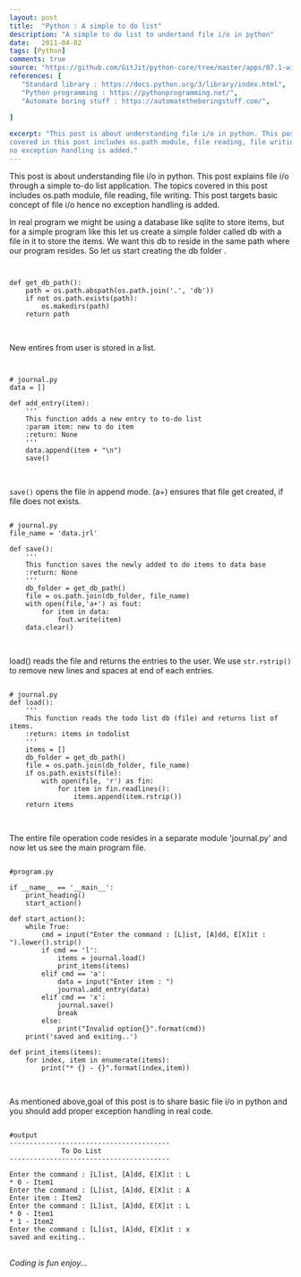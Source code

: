 ```yaml
---
layout: post
title:  "Python : A simple to do list"
description: "A simple to do list to undertand file i/o in python"
date:   2011-04-02
tags: [Python]
comments: true
source: "https://github.com/GitJit/python-core/tree/master/apps/07.1-wizard_battle"
references: [
   "Standard library : https://docs.python.org/3/library/index.html",
   "Python programming : https://pythonprogramming.net/",
   "Automate boring stuff : https://automatetheboringstuff.com/",
   
]

excerpt: "This post is about understanding file i/o in python. This post explains file i/o through a simple to-do list application. The topics
covered in this post includes os.path module, file reading, file writing. This post targets basic concept of file i/o hence
no exception handling is added."
---
```

This post is about understanding file i/o in python. This post explains file i/o through a simple to-do list application. The topics
covered in this post includes os.path module, file reading, file writing. This post targets basic concept of file i/o hence
no exception handling is added.

In real program we might be using a database like sqlite to store items, but for a simple program like this let us create a 
simple folder called db with a file in it to store the items. We want this db to reside in the same path where our program
resides. So let us start creating the db folder . 

<pre class='line-numbers'>
<code class='language-python'>

def get_db_path():
    path = os.path.abspath(os.path.join('.', 'db'))
    if not os.path.exists(path):
        os.makedirs(path)
    return path

</code>
</pre>

New entires from user is stored in a list.

<pre class='line-numbers'>
<code class='language-python'>

# journal.py
data = []

def add_entry(item):
    '''
    This function adds a new entry to to-do list
    :param item: new to do item
    :return: None
    '''
    data.append(item + "\n")
    save()

</code>
</pre>

`save()` opens the file in append mode. (a+) ensures that file get created,
if file does not exists.   

<pre class='line-numbers'>
<code class='language-python'>
# journal.py
file_name = 'data.jrl'

def save():
    '''
    This function saves the newly added to do items to data base
    :return: None
    '''
    db_folder = get_db_path()
    file = os.path.join(db_folder, file_name)
    with open(file,'a+') as fout:
        for item in data:
            fout.write(item)
    data.clear()

</code>
</pre>

load() reads the file and returns the entries to the user. We use `str.rstrip()` to
remove new lines and spaces at end of each entries.

<pre class='line-numbers'>
<code class='language-python'>
# journal.py
def load():
    '''
    This function reads the todo list db (file) and returns list of items.
    :return: items in todolist
    '''
    items = []
    db_folder = get_db_path()
    file = os.path.join(db_folder, file_name)
    if os.path.exists(file):
        with open(file, 'r') as fin:
            for item in fin.readlines():
                items.append(item.rstrip())
    return items

</code>
</pre>

The entire file operation code resides in a separate module 'journal.py' and now let us 
see the main program file.  

<pre class='line-numbers'>
<code class='language-python'>
#program.py

if __name__ == '__main__':
    print_heading()
    start_action()
    
def start_action():
    while True:
        cmd = input("Enter the command : [L]ist, [A]dd, E[X]it : ").lower().strip()
        if cmd == 'l':
            items = journal.load()
            print_items(items)
        elif cmd == 'a':
            data = input("Enter item : ")
            journal.add_entry(data)
        elif cmd == 'x':
            journal.save()
            break
        else:
            print("Invalid option{}".format(cmd))
    print('saved and exiting..')

def print_items(items):
    for index, item in enumerate(items):
        print("* {} - {}".format(index,item))

</code>
</pre>

As mentioned above,goal of this post is to share basic file i/o in python and you should add proper
exception handling in real code. 

<pre class='line-numbers'>
<code class='language-bash'>
#output
----------------------------------------
             To Do List                 
----------------------------------------

Enter the command : [L]ist, [A]dd, E[X]it : L
* 0 - Item1
Enter the command : [L]ist, [A]dd, E[X]it : A
Enter item : Item2
Enter the command : [L]ist, [A]dd, E[X]it : L
* 0 - Item1
* 1 - Item2
Enter the command : [L]ist, [A]dd, E[X]it : x
saved and exiting..
</code>
</pre>

_Coding is fun enjoy..._  


